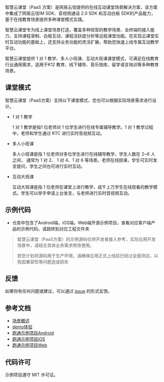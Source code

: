 智慧云课堂（PaaS 方案）是网易云信提供的在线互动课堂场景解决方案，该方案中集成了网易云信IM SDK、音视频通话 2.0 SDK 和互动白板 SDK的产品能力，基于在线教育场景提供多种课堂模式实践。

智慧云课堂专为线上课堂场景打造，覆盖多种班型的教学场景、全终端的接入能力，支持课程录制、白板互动、课程活跃度分析等远程课堂功能。在实现云课堂实时互动功能的基础上，还支持业务功能的灵活扩展，帮助您快速上线专属互动教学平台。

智慧云课堂提供 1 对 1 教学、多人小班课、互动大班课课堂模式，可满足在线教育行业通用需求，适用于K12 教育、线下辅导、音乐陪练、留学语言培训等多种教育场景。

## 课堂模式

智慧云课堂（PaaS方案）支持以下课堂模式，您也可以根据实际场景需求进行设计。

- 1 对 1 教学

    1 对 1 教学是指1 位老师对 1 位学生进行在线专属辅导教学。1 对 1 教学过程中，老师和学生通过 RTC 进行实时音视频互动。
- 多人小班课

    多人小班课是指 1 位老师对多位学生进行在线辅导教学，学生人数在 2~6 人之间， 通常为 1 对 2、 1 对 4、1 对 6 等场景。老师在线授课，学生可实时发言提问，学生之间也可进行实时互动。
- 互动大班课

    互动大班课是指 1 位老师在课堂上进行教学，成千上万学生在线观看的教学模式。学生可以举手申请上台发言，与老师进行实时音视频互动。

## 示例代码
- 仓库中包含了Android端，iOS端，Web端开源示例项目，查看对应客户端产品的示例代码，请跳转到对应工程文件夹

> 智慧云课堂（PaaS方案）的示例源码仅供开发者接入参考，实际应用开发场景中，请结合具体业务需求修改使用。
>
>  若您计划将源码用于生产环境，请确保应用正式上线前已经过全面测试，以免因兼容性等问题造成损失

## 反馈
如果你有任何问题或建议，可以通过 [issue](https://github.com/netease-kit/WisdomEducation/issues) 的形式反馈。

## 参考文档
- [场景概述](https://doc.yunxin.163.com/docs/Tk4NjU1MDI/jc0NTE5OTg?platformId=50695)
- [demo体验](https://doc.yunxin.163.com/docs/Tk4NjU1MDI/DkyMDIzNDU?platformId=50695)
- [跑通示例项目Android](https://doc.yunxin.163.com/docs/Tk4NjU1MDI/DEyOTQ2NzU?platformId=50695)
- [跑通示例项目iOS](https://doc.yunxin.163.com/docs/Tk4NjU1MDI/TgxNzE0NDE?platformId=50696)
- [跑通示例项目Web](https://doc.yunxin.163.com/docs/Tk4NjU1MDI/TAwNzU2NzQ?platformId=50697)

## 代码许可
示例项目遵守 MIT 许可证。